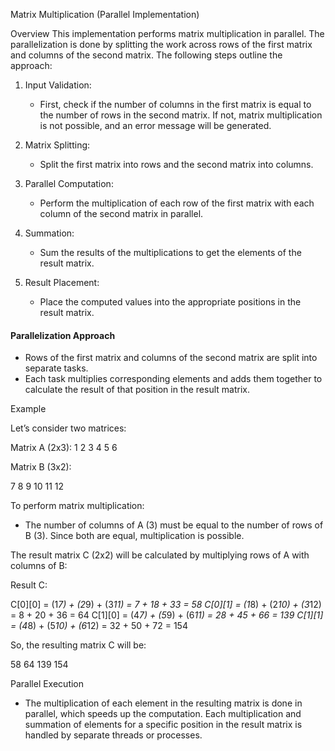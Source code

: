 Matrix Multiplication (Parallel Implementation)

Overview
This implementation performs matrix multiplication in parallel. The parallelization is done by splitting the work across rows of the first matrix and columns of the second matrix. The following steps outline the approach:

1. Input Validation:  
   - First, check if the number of columns in the first matrix is equal to the number of rows in the second matrix. If not, matrix multiplication is not possible, and an error message will be generated.

2. Matrix Splitting:  
   - Split the first matrix into rows and the second matrix into columns.

3. Parallel Computation:  
   - Perform the multiplication of each row of the first matrix with each column of the second matrix in parallel.

4. Summation:  
   - Sum the results of the multiplications to get the elements of the result matrix.

5. Result Placement:  
   - Place the computed values into the appropriate positions in the result matrix.

#### Parallelization Approach
- Rows of the first matrix and columns of the second matrix are split into separate tasks.
- Each task multiplies corresponding elements and adds them together to calculate the result of that position in the result matrix.

Example

Let’s consider two matrices:

Matrix A (2x3):
1 2 3
4 5 6


Matrix B (3x2):

7 8
9 10
11 12


To perform matrix multiplication:

- The number of columns of A (3) must be equal to the number of rows of B (3). Since both are equal, multiplication is possible.
  
The result matrix C (2x2) will be calculated by multiplying rows of A with columns of B:

Result C:

C[0][0] = (1*7) + (2*9) + (3*11) = 7 + 18 + 33 = 58
C[0][1] = (1*8) + (2*10) + (3*12) = 8 + 20 + 36 = 64
C[1][0] = (4*7) + (5*9) + (6*11) = 28 + 45 + 66 = 139
C[1][1] = (4*8) + (5*10) + (6*12) = 32 + 50 + 72 = 154


So, the resulting matrix C will be:

58  64
139 154

Parallel Execution
- The multiplication of each element in the resulting matrix is done in parallel, which speeds up the computation. Each multiplication and summation of elements for a specific position in the result matrix is handled by separate threads or processes.

